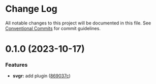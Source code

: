# Change Log

All notable changes to this project will be documented in this file.
See [Conventional Commits](https://conventionalcommits.org) for commit guidelines.

# 0.1.0 (2023-10-17)

### Features

- **svgr:** add plugin ([869037c](https://github.com/rambler-digital-solutions/razzle-addons/commit/869037ce4096e6fb30b1ecbae974789ac287c741))
